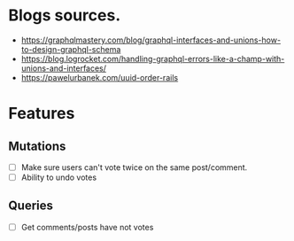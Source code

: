# Blogs sources.

- https://graphqlmastery.com/blog/graphql-interfaces-and-unions-how-to-design-graphql-schema
- https://blog.logrocket.com/handling-graphql-errors-like-a-champ-with-unions-and-interfaces/
- https://pawelurbanek.com/uuid-order-rails


# Features

## Mutations

- [ ] Make sure users can't vote twice on the same post/comment.
- [ ] Ability to undo votes

## Queries

- [ ] Get comments/posts have not votes
